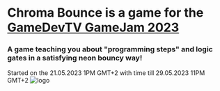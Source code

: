 # Chroma Bounce is a game for the [GameDevTV GameJam 2023](https://itch.io/jam/gamedevtv-jam-2023)
### A game teaching you about "programming steps" and logic gates in a satisfying neon bouncy way!
Started on the 21.05.2023 1PM GMT+2 with time till 29.05.2023 11PM GMT+2
![logo](https://raw.githubusercontent.com/HyperGamesDev/ChromaBounce/master/Chroma%20Bounce/Assets/_Project/Sprites/logo.png)